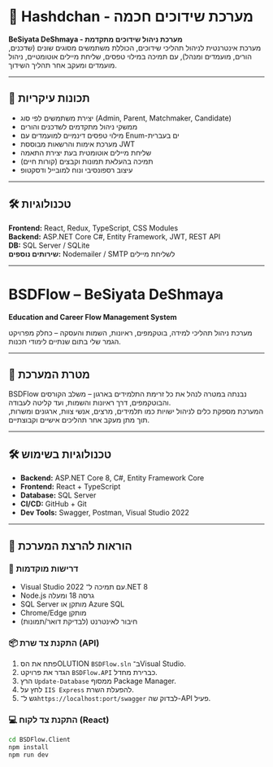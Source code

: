 # 💍 Hashdchan - מערכת שידוכים חכמה

**BeSiyata DeShmaya - מערכת ניהול שידוכים מתקדמת**  
מערכת אינטרנטית לניהול תהליכי שידוכים, הכוללת משתמשים מסוגים שונים (שדכנים, הורים, מועמדים ומנהל), עם תמיכה במילוי טפסים, שליחת מיילים אוטומטיים, ניהול מועמדים ומעקב אחר תהליך השידוך.

---

## 🚀 תכונות עיקריות

- יצירת משתמשים לפי סוג (Admin, Parent, Matchmaker, Candidate)
- ממשקי ניהול מתקדמים לשדכנים והורים
- מילוי טפסים דינמיים למועמדים עם Enum-ים בעברית
- מערכת אימות והרשאות מבוססת JWT
- שליחת מיילים אוטומטית בעת יצירת התאמה
- תמיכה בהעלאת תמונות וקבצים (קורות חיים)
- עיצוב רספונסיבי ונוח למובייל ודסקטופ

---

## 🛠️ טכנולוגיות

**Frontend:** React, Redux, TypeScript, CSS Modules  
**Backend:** ASP.NET Core C#, Entity Framework, JWT, REST API  
**DB:** SQL Server / SQLite  
**שירותים נוספים:** Nodemailer / SMTP לשליחת מיילים

---

# BSDFlow – BeSiyata DeShmaya  
**Education and Career Flow Management System**

מערכת ניהול תהליכי למידה, בוטקמפים, ראיונות, השמות והעסקה – כחלק מפרויקט הגמר שלי בתום שנתיים לימודי תכנות.

---

## 🎯 מטרת המערכת  
BSDFlow נבנתה במטרה לנהל את כל זרימת התלמידים בארגון – משלב הקורסים והבוטקמפים, דרך ראיונות והשמות, ועד קליטה לעבודה.  
המערכת מספקת כלים לניהול ישויות כמו תלמידים, מרצים, אנשי צוות, ארגונים ומשרות, תוך מתן מעקב אחר תהליכים אישיים וקבוצתיים.

---

## 🛠 טכנולוגיות בשימוש  
- **Backend:** ASP.NET Core 8, C#, Entity Framework Core  
- **Frontend:** React + TypeScript  
- **Database:** SQL Server  
- **CI/CD:** GitHub + Git  
- **Dev Tools:** Swagger, Postman, Visual Studio 2022

---

## 🚀 הוראות להרצת המערכת

### 🧠 דרישות מוקדמות
- Visual Studio 2022 עם תמיכה ל־.NET 8  
- Node.js גרסה 18 ומעלה  
- SQL Server מותקן או Azure SQL  
- Chrome/Edge מותקן  
- חיבור לאינטרנט (לבדיקת דואר/תמונות)

### 📦 התקנת צד שרת (API)
1. פתח את הסOLUTION `BSDFlow.sln` ב־Visual Studio.  
2. הגדר את פרויקט `BSDFlow.API` כברירת מחדל.  
3. הרץ `Update-Database` ממסוף Package Manager.  
4. לחץ על `IIS Express` להפעלת השרת.  
5. גש ל־`https://localhost:port/swagger` לבדוק שה-API פעיל.

### 💻 התקנת צד לקוח (React)
```bash
cd BSDFlow.Client
npm install
npm run dev

